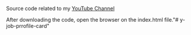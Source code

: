 Source code related to my [YouTube Channel](https://www.youtube.com/channel/UCTSDQ3BAZfrweD2nBMwJEpQ)

After downloading the code, open the browser on the index.html file."# y-job-prrofile-card" 
